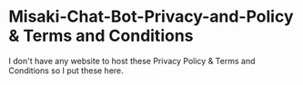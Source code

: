 # Misaki-Chat-Bot-Privacy-and-Policy & Terms and Conditions 

I don't have any website to host these Privacy Policy & Terms and Conditions 
so I put these here.

